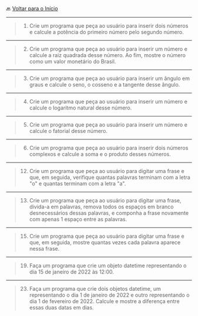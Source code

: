 🔙 [Voltar para o Início](https://github.com/4L1C3-R4BB1T/desenvolvimento-web "Voltar para o Início")

---

> 1. Crie um programa que peça ao usuário para inserir dois números e calcule a potência do primeiro número pelo segundo número.
 
---

> 2. Crie um programa que peça ao usuário para inserir um número e calcule a raiz quadrada desse número. Ao fim, mostre o número como um valor monetário do Brasil.

---

> 3. Crie um programa que peça ao usuário para inserir um ângulo em graus e calcule o seno, o cosseno e a tangente desse ângulo.

---

> 4. Crie um programa que peça ao usuário para inserir um número e calcule o logaritmo natural desse número.

--- 

> 5. Crie um programa que peça ao usuário para inserir um número e calcule o fatorial desse número.

---

> 6. Crie um programa que peça ao usuário para inserir dois números complexos e calcule a soma e o produto desses números.

---

> 12. Crie um programa que peça ao usuário para digitar uma frase e que, em seguida, verifique quantas palavras terminam com a letra "o" e quantas terminam com a letra "a".

---

> 13. Crie um programa que peça ao usuário para digitar uma frase, divida-a em palavras, remova todos os espaços em branco desnecessários dessas palavras, e componha a frase novamente com apenas 1 espaço entre as palavras.

---

> 15. Crie um programa que peça ao usuário para digitar uma frase e que, em seguida, mostre quantas vezes cada palavra aparece nessa frase.

---

> 19. Faça um programa que crie um objeto datetime representando o dia 15 de janeiro de 2022 às 12:00.

---

> 23. Faça um programa que crie dois objetos datetime, um representando o dia 1 de janeiro de 2022 e outro representando o dia 1 de fevereiro de 2022. Calcule e mostre a diferença entre essas duas datas em dias.
